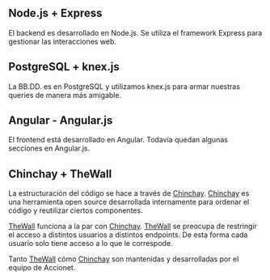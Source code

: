 ## Node.js + Express

El backend es desarrollado en Node.js. Se utiliza el framework Express para gestionar las interacciones web.

## PostgreSQL + knex.js

La BB.DD. es en PostgreSQL y utilizamos knex.js para armar nuestras queries de manera más amigable.

## Angular - Angular.js

El frontend está desarrollado en Angular. Todavía quedan algunas secciones en Angular.js.

## Chinchay + TheWall

La estructuración del código se hace a través de [Chinchay](https://www.npmjs.com/package/chinchay). [Chinchay](https://www.npmjs.com/package/chinchay) es una herramienta open source desarrollada internamente para ordenar el código y reutilizar ciertos componentes.

[TheWall](https://www.npmjs.com/package/thewall) funciona a la par con [Chinchay](https://www.npmjs.com/package/chinchay). [TheWall](https://www.npmjs.com/package/thewall) se preocupa de restringir el acceso a distintos usuarios a distintos endpoints. De esta forma cada usuario solo tiene acceso a lo que le correspode.

Tanto [TheWall](https://www.npmjs.com/package/thewall) cómo [Chinchay](https://www.npmjs.com/package/chinchay) son mantenidas y desarrolladas por el equipo de Accionet.